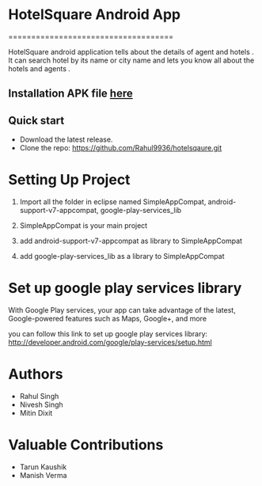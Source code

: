 # HotelSquare Android App
====================================

 HotelSquare android application tells about the details of agent and hotels . It can search hotel by its name or city name and lets you know all about the hotels and agents .

## Installation APK file [here](http://sdrv.ms/1fW0bBy)
## Quick start
 * Download the latest release.
 * Clone the repo: https://github.com/Rahul9936/hotelsqaure.git

# Setting Up Project

 1. Import all the folder in eclipse named SimpleAppCompat, android-support-v7-appcompat, google-play-services_lib

 2. SimpleAppCompat is your main project

 3. add android-support-v7-appcompat as library to SimpleAppCompat

 4. add	google-play-services_lib as a library to SimpleAppCompat

# Set up google play services library

 With Google Play services, your app can take advantage of the latest, Google-powered features such as Maps, Google+, and more

 you can follow this link to set up google play services library:
 	http://developer.android.com/google/play-services/setup.html 

# Authors
 * Rahul Singh
 * Nivesh Singh
 * Mitin Dixit 	


# Valuable Contributions
 * Tarun Kaushik
 * Manish Verma

 
